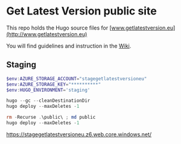 
# Get Latest Version public site

This repo holds the Hugo source files for [www.getlatestversion.eu](http://www.getlatestversion.eu)

You will find guidelines and instruction in the [Wiki](https://github.com/Getlatestversion/getlatestversion.eu-source/wiki).


## Staging

```powershell
$env:AZURE_STORAGE_ACCOUNT="stagegetlatestversioneu"
$env:AZURE_STORAGE_KEY="**********"
$env:HUGO_ENVIRONMENT='staging'

hugo --gc --cleanDestinationDir
hugo deploy --maxDeletes -1

rm -Recurse .\public\ ; md public
hugo deploy --maxDeletes -1
```

<https://stagegetlatestversioneu.z6.web.core.windows.net/>